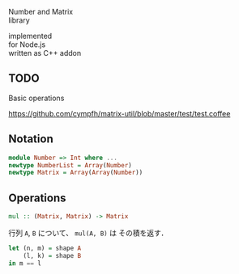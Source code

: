 Number and Matrix  
library  

implemented  
for Node.js  
written as C++ addon  

## TODO

Basic operations

https://github.com/cympfh/matrix-util/blob/master/test/test.coffee

## Notation

```haskell
module Number => Int where ...
newtype NumberList = Array(Number)
newtype Matrix = Array(Array(Number))
```

## Operations

```haskell
mul :: (Matrix, Matrix) -> Matrix
```

行列 `A`, `B` について、
`mul(A, B)` は その積を返す．

```haskell
let (n, m) = shape A
    (l, k) = shape B
in m == l
```

